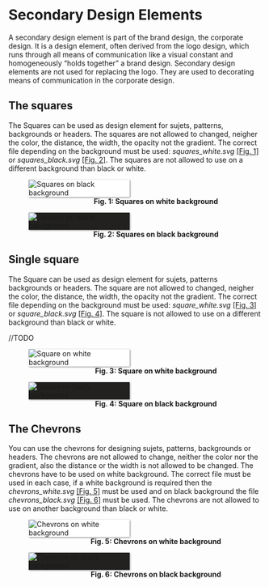 # Secondary Design Elements
A secondary design element is part of the brand design, the corporate design. It is a design element, often derived from the logo design, which runs through all means of communication like a visual constant and homogeneously “holds together” a brand design.
Secondary design elements are not used for replacing the logo. They are used to decorating means of communication in the corporate design.


## The squares
The Squares can be used as design element for sujets, patterns, backgrounds or headers.
The squares are not allowed to changed, neigher the color, the distance, the width, the opacity not the gradient.
The correct file depending on the background must be used: *squares_white.svg* [[Fig. 1]](#fig1) or *squares_black.svg* [[Fig. 2]](#fig2). The squares are not allowed to use on a different background than black or white.

<figure id="fig1" style="width:100%;">
    <img src="../assets/logo/dbp_logo_small_on_white.svg" alt="Squares on black background" style="max-width:200px; box-shadow: 1px 1px 3px grey; background-color:white; margin:auto;">
    <figcaption align = "center">
        <b>Fig. 1: Squares on white background</b>
    </figcaption>
</figure>

<figure id="fig2" style="width:100%;">
    <img src="../assets/logo/dbp_logo_small_on_black.svg" alt="Squares on black background" style="max-width:200px; box-shadow: 1px 1px 3px grey; background-color:#222120; margin:auto;">
    <figcaption align = "center">
        <b>Fig. 2: Squares on black background</b>
    </figcaption>
</figure>

## Single square
The Square can be used as design element for sujets, patterns backgrounds or headers.
The square are not allowed to changed, neigher the color, the distance, the width, the opacity not the gradient.
The correct file depending on the background must be used: *square_white.svg* [[Fig. 3]](#fig3) or *square_black.svg* [[Fig. 4]](#fig4). The square is not allowed to use on a different background than black or white.

//TODO
<figure id="fig3" style="width:100%;"> 
    <img src="../assets/logo/dbp_logo_small_on_white.svg" alt="Square on white background" style="max-width:200px; box-shadow: 1px 1px 3px grey; background-color:white; margin:auto;">
    <figcaption align = "center">
        <b>Fig. 3: Square on white background</b>
    </figcaption>
</figure>

<figure id="fig4" style="width:100%;">
    <img src="../assets/logo/dbp_logo_small_on_black.svg" alt="Square on black background" style="max-width:200px; box-shadow: 1px 1px 3px grey; background-color:#222120; margin:auto;">
    <figcaption align = "center">
        <b>Fig. 4: Square on black background</b>
    </figcaption>
</figure>

## The Chevrons
You can use the chevrons for designing sujets, patterns, backgrounds or headers.
The chevrons are not allowed to change, neither the color nor the gradient, also the distance or the width is not allowed to be changed.
The chevrons have to be used on white background.
The correct file must be used in each case, if a white background is required then the *chevrons_white.svg* [[Fig. 5]](#fig5) must be used and on black background the file *chevrons_black.svg* [[Fig. 6]](#fig6) must be used.
The chevrons are not allowed to use on another background than black or white.

<figure id="fig5" style="width:100%;">
    <img src="../assets/logo/dbp_logo_chevrons_on_white.svg" alt="Chevrons on white background" style="max-width:200px; box-shadow: 1px 1px 3px grey; background-color:white; margin:auto;">
    <figcaption align = "center">
        <b>Fig. 5: Chevrons on white background</b>
    </figcaption>
</figure>

<figure id="fig6" style="width:100%;">
    <img src="../assets/logo/dbp_logo_chevrons_on_black.svg" alt="Chevrons on black background" style="max-width:200px; box-shadow: 1px 1px 3px grey; background-color:#222120; margin:auto;">
    <figcaption align = "center">
        <b>Fig. 6: Chevrons on black background</b>
    </figcaption>
</figure>